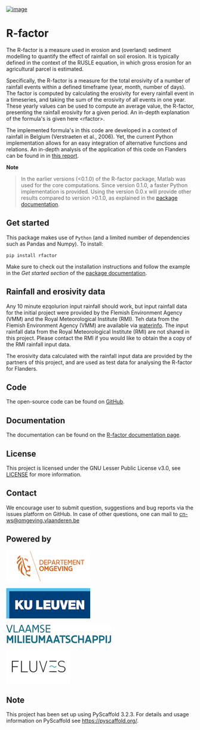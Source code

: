 [![image](https://zenodo.org/badge/364504726.svg)](https://zenodo.org/badge/latestdoi/364504726)

R-factor
========

The R-factor is a measure used in erosion and (overland) sediment
modelling to quantify the effect of rainfall on soil erosion. It is
typically defined in the context of the RUSLE equation, in which gross
erosion for an agricultural parcel is estimated.

Specifically, the R-factor is a measure for the total erosivity of a
number of rainfall events within a defined timeframe (year, month,
number of days). The factor is computed by calculating the erosivity for
every rainfall event in a timeseries, and taking the sum of the
erosivity of all events in one year. These yearly values can be used to
compute an average value, the R-factor, presenting the rainfall
erosivity for a given period. An in-depth explanation of the formula's
is given here \<rfactor\>.

The implemented formula's in this code are developed in a context of
rainfall in Belgium (Verstraeten et al., 2006). Yet, the current Python
implementation allows for an easy integration of alternative functions
and relations. An in-depth analysis of the application of this code on
Flanders can be found in in [this
report](https://www.friscris.be/nl/publications/herziening-van-de-neerslagerosiviteitsfactor-r-voor-de-vlaamse-erosiemodellering(9d4e2953-6c93-48d0-a1c2-d66d03c749aa).html).

__Note__

>
> In the earlier versions (\<0.1.0) of the R-factor package, Matlab was
> used for the core computations. Since version 0.1.0, a faster Python
> implementation is provided. Using the version 0.0.x will provide other
> results compared to version \>0.1.0, as explained in the [package documentation](https://cn-ws.github.io/rfactor/).

Get started
-----------
This package makes use of `Python` (and a limited number of dependencies
such as Pandas and Numpy). To install:

```
pip install rfactor
```

Make sure to check out the installation instructions and follow the example in
the _Get started section_ of the [package documentation](https://cn-ws.github.io/rfactor/).

Rainfall and erosivity data
---------------------------

Any 10 minute ezqolurion input rainfall should work, but input rainfall data for the initial project
were provided by the Flemish Environment Agency (VMM) and the Royal Meteorological Institute (RMI).
Teh data from the Flemish Environment Agency (VMM) are available via
[waterinfo](https://www.waterinfo.be). The input rainfall data from the
Royal Meteorological Institute (RMI) are not shared in this project.
Please contact the RMI if you would like to obtain the a copy of the RMI
rainfall input data.

The erosivity data calculated with the rainfall input data are provided
by the partners of this project, and are used as test data for analysing
the R-factor for Flanders.

Code
----
The open-source code can be found on [GitHub](https://github.com/cn-ws/rfactor).

Documentation
-------------

The documentation can be found on the [R-factor documentation
page](https://cn-ws.github.io/rfactor/index.html).

License
-------

This project is licensed under the GNU Lesser Public License v3.0, see
[LICENSE](./LICENSE) for more information.

Contact
-------

We encourage user to submit question, suggestions and bug reports via
the issues platform on GitHub. In case of other questions, one can mail
to <cn-ws@omgeving.vlaanderen.be>

Powered by
----------

![image](docs/_static/png/DepartementOmgeving_logo.png)

![image](docs/_static/png/KULeuven_logo.png)

![image](docs/_static/png/VMM_logo.png)

![image](docs/_static/png/fluves_logo.png)

Note
----

This project has been set up using PyScaffold 3.2.3. For details and
usage information on PyScaffold see <https://pyscaffold.org/>.
